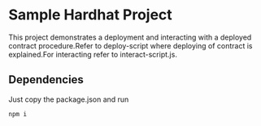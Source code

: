 # Sample Hardhat Project

This project demonstrates a deployment and interacting with a deployed contract procedure.Refer to deploy-script where deploying of contract is explained.For interacting refer to interact-script.js.

## Dependencies

Just copy the package.json and run 
```
npm i
```

